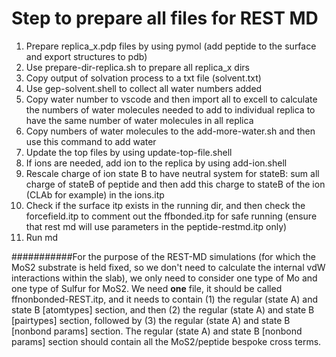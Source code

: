 # Step to prepare all files for REST MD
1. Prepare replica_x.pdp files by using pymol (add peptide to the surface and export structures to pdb)
2. Use prepare-dir-replica.sh to prepare all replica_x dirs
3. Copy output of solvation process to a txt file (solvent.txt)
4. Use gep-solvent.shell to collect all water numbers added 
5. Copy water number to vscode and then import all to excell to calculate the numbers of water molecules needed to add to individual replica to have the same number of water molecules in all replica 
6. Copy numbers of water molecules to the add-more-water.sh and then use this command to add water 
7. Update the top files by using update-top-file.shell 
8. If ions are needed, add ion to the replica by using add-ion.shell
9. Rescale charge of ion state B to have neutral system for stateB: sum all charge of stateB of peptide and then add this charge to stateB of the ion (CLAb for example) in the ions.itp 
10. Check if the surface itp exists in the running dir, and then check the forcefield.itp to comment out the ffbonded.itp for safe running (ensure that rest md will use parameters in the peptide-restmd.itp only)
11. Run md 
 

###########For the purpose of the REST-MD simulations (for which the MoS2 substrate is held fixed, so we don't need to calculate the internal vdW interactions within the slab), we only need to consider one type of Mo and one type of Sulfur for MoS2. We need **one** file, it should be called ffnonbonded-REST.itp, and it needs to contain (1) the regular (state A) and state B [atomtypes] section, and then (2) the regular (state A) and state B [pairtypes] section, followed by (3) the regular (state A) and state B [nonbond params] section. The regular (state A) and state B [nonbond params] section should contain all the MoS2/peptide bespoke cross terms.

 


